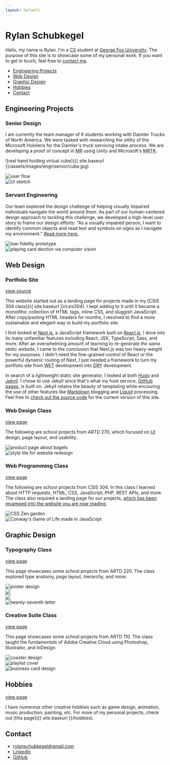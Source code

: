 ```yaml
---
layout: default
---
```


# Rylan Schubkegel

Hello, my name is Rylan. I'm a <abbr title="computer science">CS</abbr> student at [George Fox University](https://www.georgefox.edu/). The purpose of this site is to showcase some of my personal work. If you want to get in touch, feel free to [contact me](#contact).

- [Engineering Projects](#engineering-projects)
- [Web Design](#web-design)
- [Graphic Design](#graphic-design)
- [Hobbies](#hobbies)
- [Contact](#contact)

## Engineering Projects

### Senior Design

I am currently the team manager of 6 students working with Daimler Trucks of North America. We were tasked with researching the utility of the Microsoft Hololens for the Daimler's truck servicing intake process. We are developing a proof of concept in <abbr title="mixed reality">MR</abbr> using Unity and Microsoft's <abbr title="mixed reality toolkit">MRTK</abbr>.

![real hand holding virtual cube]({{ site.baseurl }}/assets/images/engr/senior/cube.jpg)

<div class="row align-items-center">
  <div class="col-sm-6">
    <img src="{{ site.baseurl }}/assets/images/engr/senior/user-flow.png" alt="user flow"/>
  </div>
  <div class="col-sm-6">
    <img src="{{ site.baseurl }}/assets/images/engr/senior/sketch_1_3_2.jpg" alt="UI sketch"/>
  </div>
</div>

### Servant Engineering

Our team explored the design challenge of helping visually impaired individuals navigate the world around them. As part of our human-centered design approach to tackling this challenge, we developed a high-level user story to frame our design efforts: "As a visually impaired person, I want to identify common objects and read text and symbols on signs as I navigate my environment." [Read more here.](https://cs.georgefox.edu/about/research/computer-vision-for-the-visually-impaired/)

<div class="row align-items-center">
  <div class="col-sm-6">
    <img src="{{ site.baseurl }}/assets/images/engr/servant/prototype.png" alt="low-fidelity prototype"/>
  </div>
  <div class="col-sm-6">
    <img src="{{ site.baseurl }}/assets/images/engr/servant/detection.png" alt="playing card dection via computer vision"/>
  </div>
</div>

## Web Design

### Portfolio Site

<a class="header-link" href="https://github.com/rschubkegel/rschubkegel.github.io">view source</a>

This website started out as a landing page for projects made in my [CSIS 304 class]({{ site.baseurl }}/csis304). I kept adding to it until it became a monolithic collection of HTML tags, inline CSS, and sluggish JavaScript. After copy/pasting HTML headers for months, I resolved to find a more sustainable and elegant way to build my portfolio site.

I first looked at [Next.js](https://nextjs.org/), a JavaScript framework built on [React.js](https://reactjs.org/). I dove into its many unfamiliar features including React, JSX, TypeScript, Sass, and more. After an overwhelming amount of learning to re-generate _the same static website_, I came to the conclusion that Next.js was too heavy-weight for my purposes. I didn't need the fine-grained control of React or the powerful dynamic routing of Next, I just needed a framework to turn my portfolio site from <abbr title="write everything twice">WET</abbr> development into <abbr title="don't repeat yourself">DRY</abbr> development.

In search of a lightweight static site generator, I looked at both [Hugo](https://gohugo.io/) and [Jekyll](https://jekyllrb.com/). I chose to use Jekyll since that's what my host service, [GitHub pages](https://pages.github.com/), is built on. Jekyll retains the beauty of templating while encouring the use of other features like [Markdown](https://daringfireball.net/projects/markdown/) blogging and [Liquid](https://github.com/Shopify/liquid/wiki) processing. Feel free to [check out the source code](https://github.com/rschubkegel/rschubkegel.github.io) for the current version of this site.

### Web Design Class

<a class="header-link" href="{{ site.baseurl }}/artd270">view page</a>

The following are school projects from ARTD 270, which focused on <abbr title="user interface">UI</abbr> design, page layout, and usability.

<div class="row align-items-center">
  <div class="col-sm-6">
    <img src="{{ site.baseurl }}/assets/images/web-design/bagels-banner.jpg" alt="product page about bagels"/>
  </div>
  <div class="col-sm-6">
    <img src="{{ site.baseurl }}/assets/images/web-design/style-tile.png" alt="style tile for website redesign"/>
  </div>
</div>

### Web Programming Class

<a class="header-link" href="{{ site.baseurl }}/csis304">view page</a>

The following are school projects from CSIS 304. In this class I learned about HTTP requests, HTML, CSS, JavaScript, PHP, REST APIs, and more. The class also required a landing page for our projects, [which has been revamped into the website you are now reading](#portfolio-site).


<div class="row align-items-center">
  <div class="col-sm-6">
    <img src="{{ site.baseurl }}/assets/images/web-programming/zen.jpg" alt="CSS Zen garden"/>
  </div>
  <div class="col-sm-6">
    <img src="{{ site.baseurl }}/assets/images/web-programming/conway.jpg" alt="Conway's Game of Life made in JavaScript"/>
  </div>
</div>

## Graphic Design

### Typography Class

<a class="header-link" href="{{ site.baseurl }}/artd220">view page</a>

This page showcases some school projects from ARTD 220. The class explored type anatomy, page layout, hierarchy, and more.

<div class="row align-items-center">
  <div class="col-sm-3">
    <img src="{{ site.baseurl }}/assets/images/typography/made-by-humans.jpg" alt="poster design"/>
  </div>
  <div class="col-6 col-sm-3 py-4">
    <img src="{{ site.baseurl }}/assets/images/typography/anatomy/1.png"/>
  </div>
  <div class="col-6 col-sm-3 py-4">
    <img src="{{ site.baseurl }}/assets/images/typography/anatomy/2.png"/>
  </div>
  <div class="col-sm-3">
    <img src="{{ site.baseurl }}/assets/images/typography/twenty-seventh-letter.jpg" alt="twenty-seventh letter"/>
  </div>
</div>

### Creative Suite Class

<a class="header-link" href="{{ site.baseurl }}/artd110">view page</a>

This page showcases some school projects from ARTD 110. The class taught the fundamentals of Adobe Creative Cloud using Photoshop, Illustrator, and InDesign.

<div class="row align-items-center">
  <div class="col-6 col-sm-3">
    <img src="{{ site.baseurl }}/assets/images/creative-suite/coasters-1.png" alt="coaster design"/>
  </div>
  <div class="col-6 col-sm-3 order-sm-last">
    <img src="{{ site.baseurl }}/assets/images/creative-suite/playlist/18.jpg" alt="playlist cover"/>
  </div>
  <div class="col-sm-6 pt-3 pt-sm-0">
    <img src="{{ site.baseurl }}/assets/images/creative-suite/business-card-2.png" alt="business card design"/>
  </div>
</div>

## Hobbies

<a class="header-link" href="{{ site.baseurl }}/hobbies">view page</a>

I have numerous other creative hobbies such as game design, animation, music production, painting, etc. For more of my personal projects, check out [this page]({{ site.baseurl }}/hobbies).

## Contact

- [rylanschubkegel@gmail.com](mailto:rylanschubkegel@gmail.com)
- [LinkedIn](https://www.linkedin.com/in/rschubkegel/)
- [GitHub](https://github.com/rschubkegel/)